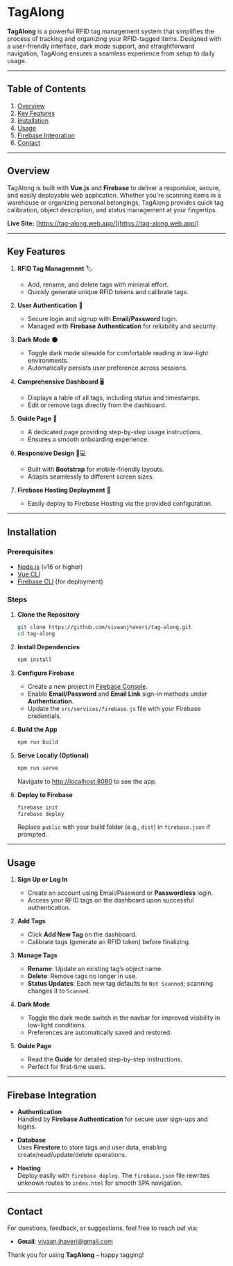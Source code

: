 # TagAlong

**TagAlong** is a powerful RFID tag management system that simplifies the process of tracking and organizing your RFID-tagged items. Designed with a user-friendly interface, dark mode support, and straightforward navigation, TagAlong ensures a seamless experience from setup to daily usage.

---

## Table of Contents

1. [Overview](#overview)  
2. [Key Features](#key-features)  
3. [Installation](#installation)  
4. [Usage](#usage)   
5. [Firebase Integration](#firebase-integration)   
6. [Contact](#contact)

---

## Overview

TagAlong is built with **Vue.js** and **Firebase** to deliver a responsive, secure, and easily deployable web application. Whether you're scanning items in a warehouse or organizing personal belongings, TagAlong provides quick tag calibration, object description, and status management at your fingertips.

**Live Site:** [https://tag-along.web.app/](https://tag-along.web.app/)

---

## Key Features

1. **RFID Tag Management** 🏷️  
   - Add, rename, and delete tags with minimal effort.  
   - Quickly generate unique RFID tokens and calibrate tags.

2. **User Authentication** 🔐  
   - Secure login and signup with **Email/Password** login.  
   - Managed with **Firebase Authentication** for reliability and security.

3. **Dark Mode** 🌑  
   - Toggle dark mode sitewide for comfortable reading in low-light environments.  
   - Automatically persists user preference across sessions.

4. **Comprehensive Dashboard** 🖥️  
   - Displays a table of all tags, including status and timestamps.  
   - Edit or remove tags directly from the dashboard.

5. **Guide Page** 📖  
   - A dedicated page providing step-by-step usage instructions.  
   - Ensures a smooth onboarding experience.

6. **Responsive Design** 📱💻  
   - Built with **Bootstrap** for mobile-friendly layouts.  
   - Adapts seamlessly to different screen sizes.

7. **Firebase Hosting Deployment** 🚀  
   - Easily deploy to Firebase Hosting via the provided configuration.

---

## Installation

### Prerequisites
- [Node.js](https://nodejs.org/) (v16 or higher)
- [Vue CLI](https://cli.vuejs.org/)
- [Firebase CLI](https://firebase.google.com/docs/cli) (for deployment)

### Steps

1. **Clone the Repository**  
   ```bash
   git clone https://github.com/vivaanjhaveri/tag-along.git
   cd tag-along
   ```

2. **Install Dependencies**  
   ```bash
   npm install
   ```

3. **Configure Firebase**  
   - Create a new project in [Firebase Console](https://console.firebase.google.com/).
   - Enable **Email/Password** and **Email Link** sign-in methods under **Authentication**.
   - Update the `src/services/firebase.js` file with your Firebase credentials.

4. **Build the App**  
   ```bash
   npm run build
   ```

5. **Serve Locally (Optional)**  
   ```bash
   npm run serve
   ```
   Navigate to [http://localhost:8080](http://localhost:8080) to see the app.

6. **Deploy to Firebase**  
   ```bash
   firebase init
   firebase deploy
   ```
   Replace `public` with your build folder (e.g., `dist`) in `firebase.json` if prompted.

---

## Usage

1. **Sign Up or Log In**  
   - Create an account using Email/Password or **Passwordless** login.  
   - Access your RFID tags on the dashboard upon successful authentication.

2. **Add Tags**  
   - Click **Add New Tag** on the dashboard.  
   - Calibrate tags (generate an RFID token) before finalizing.

3. **Manage Tags**  
   - **Rename**: Update an existing tag’s object name.  
   - **Delete**: Remove tags no longer in use.  
   - **Status Updates**: Each new tag defaults to `Not Scanned`; scanning changes it to `Scanned`.

4. **Dark Mode**  
   - Toggle the dark mode switch in the navbar for improved visibility in low-light conditions.  
   - Preferences are automatically saved and restored.

5. **Guide Page**  
   - Read the **Guide** for detailed step-by-step instructions.  
   - Perfect for first-time users.

---

## Firebase Integration

- **Authentication**  
  Handled by **Firebase Authentication** for secure user sign-ups and logins.

- **Database**  
  Uses **Firestore** to store tags and user data, enabling create/read/update/delete operations.

- **Hosting**  
  Deploy easily with `firebase deploy`. The `firebase.json` file rewrites unknown routes to `index.html` for smooth SPA navigation.

---

## Contact

For questions, feedback, or suggestions, feel free to reach out via:

- **Gmail**: vivaan.jhaveri@gmail.com

Thank you for using **TagAlong** – happy tagging!
